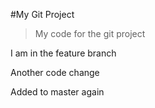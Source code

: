 #My Git Project

> My code for the git project

I am in the feature branch

Another code change

Added to master again
